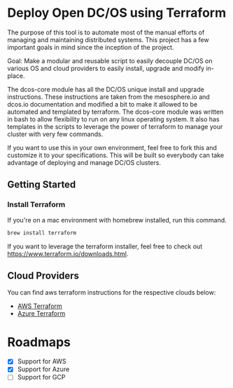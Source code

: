 # Deploy Open DC/OS using Terraform

The purpose of this tool is to automate most of the manual efforts of managing and maintaining distributed systems. This project has a few important goals in mind since the inception of the project.

Goal: Make a modular and reusable script to easily decouple DC/OS on various OS and cloud providers to easily install, upgrade and modify in-place.

The dcos-core module has all the DC/OS unique install and upgrade instructions. These instructions are taken from the mesosphere.io and dcos.io documentation and modified a bit to make it allowed to be automated and templated by terraform. The dcos-core module was written in bash to allow flexibility to run on any linux operating system. It also has templates in the scripts to leverage the power of terraform to manage your cluster with very few commands. 

If you want to use this in your own environment, feel free to fork this and customize it to your specifications. This will be built so everybody can take advantage of deploying and manage DC/OS clusters.

## Getting Started

### Install Terraform

If you're on a mac environment with homebrew installed, run this command.

```bash
brew install terraform
```

If you want to leverage the terraform installer, feel free to check out https://www.terraform.io/downloads.html.

## Cloud Providers 

You can find aws terraform instructions for the respective clouds below:

 - [AWS Terraform](./aws/README.md)
 - [Azure Terraform](./azure/README.md)

# Roadmaps

  - [X] Support for AWS
  - [X] Support for Azure
  - [ ] Support for GCP
